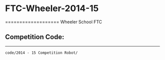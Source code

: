 # FTC-Wheeler-2014-15
===================
Wheeler School FTC

## Competition Code:
--------------------
`code/2014 - 15 Competition Robot/`
